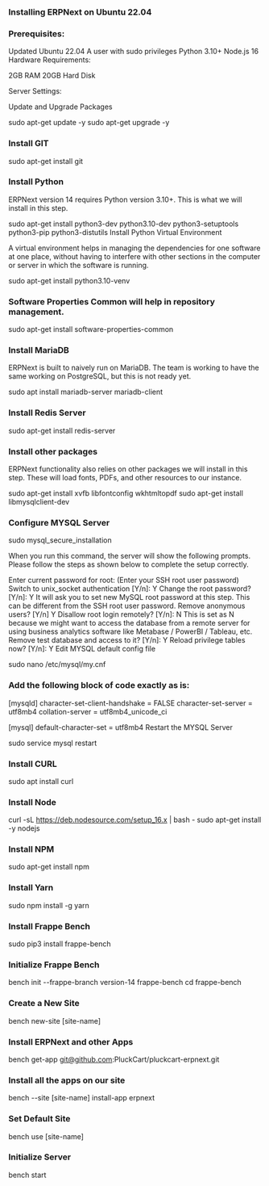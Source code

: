### Installing ERPNext on Ubuntu 22.04
### Prerequisites:

Updated Ubuntu 22.04
A user with sudo privileges
Python 3.10+
Node.js 16
Hardware Requirements:

2GB RAM
20GB Hard Disk

Server Settings:

Update and Upgrade Packages

sudo apt-get update -y
sudo apt-get upgrade -y


### Install GIT

sudo apt-get install git

### Install Python

ERPNext version 14 requires Python version 3.10+. This is what we will install in this step.

sudo apt-get install python3-dev python3.10-dev python3-setuptools python3-pip python3-distutils
Install Python Virtual Environment

A virtual environment helps in managing the dependencies for one software at one place, without having to interfere with other sections in the computer or server in which the software is running.

sudo apt-get install python3.10-venv

### Software Properties Common will help in repository management.

sudo apt-get install software-properties-common

### Install MariaDB

ERPNext is built to naively run on MariaDB. The team is working to have the same working on PostgreSQL, but this is not ready yet.

sudo apt install mariadb-server mariadb-client

### Install Redis Server

sudo apt-get install redis-server

### Install other packages

ERPNext functionality also relies on other packages we will install in this step. These will load fonts, PDFs, and other resources to our instance.

sudo apt-get install xvfb libfontconfig wkhtmltopdf
sudo apt-get install libmysqlclient-dev

### Configure MYSQL Server

sudo mysql_secure_installation

When you run this command, the server will show the following prompts. Please follow the steps as shown below to complete the setup correctly.

Enter current password for root: (Enter your SSH root user password)
Switch to unix_socket authentication [Y/n]: Y
Change the root password? [Y/n]: Y
It will ask you to set new MySQL root password at this step. This can be different from the SSH root user password.
Remove anonymous users? [Y/n] Y
Disallow root login remotely? [Y/n]: N
This is set as N because we might want to access the database from a remote server for using business analytics software like Metabase / PowerBI / Tableau, etc.
Remove test database and access to it? [Y/n]: Y
Reload privilege tables now? [Y/n]: Y
Edit MYSQL default config file

sudo nano /etc/mysql/my.cnf

### Add the following block of code exactly as is:

[mysqld]
character-set-client-handshake = FALSE
character-set-server = utf8mb4
collation-server = utf8mb4_unicode_ci

[mysql]
default-character-set = utf8mb4
Restart the MYSQL Server

sudo service mysql restart

### Install CURL

sudo apt install curl

### Install Node

curl -sL https://deb.nodesource.com/setup_16.x | bash -
sudo apt-get install -y nodejs

### Install NPM

sudo apt-get install npm

### Install Yarn

sudo npm install -g yarn

### Install Frappe Bench

sudo pip3 install frappe-bench

### Initialize Frappe Bench

bench init --frappe-branch version-14 frappe-bench
cd frappe-bench

### Create a New Site

bench new-site [site-name]


### Install ERPNext and other Apps


bench get-app git@github.com:PluckCart/pluckcart-erpnext.git

### Install all the apps on our site
bench --site [site-name] install-app erpnext

### Set Default Site
bench use [site-name]

### Initialize Server

bench start
